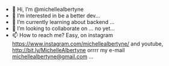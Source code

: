 - 👋 Hi, I’m @michellealbertyne
- 👀 I’m interested in be a better dev...
- 🌱 I’m currently learning about backend ...
- 💞️ I’m looking to collaborate on ... no yet...
- 📫 How to reach me? Easy, on instagram https://www.instagram.com/michellealbertyne/ and youtube, http://bit.ly/MichelleAlbertyne orrrr my e-mail michellealbertyne@gmail.com ...

<!---
michellealbertyne/michellealbertyne is a ✨ special ✨ repository because its `README.md` (this file) appears on your GitHub profile.
You can click the Preview link to take a look at your changes.
--->

